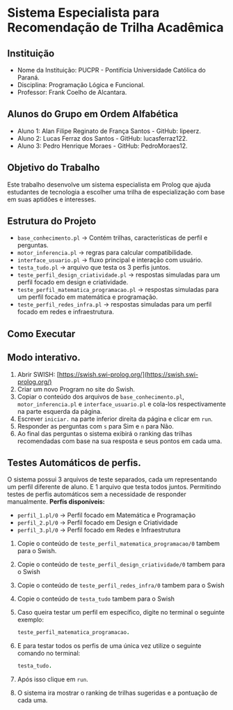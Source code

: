 # Sistema Especialista para Recomendação de Trilha Acadêmica

## Instituição 
- Nome da Instituição: PUCPR - Pontifícia Universidade Católica do Paraná.
- Disciplina: Programação Lógica e Funcional.
- Professor: Frank Coelho de Alcantara.

## Alunos do Grupo em Ordem Alfabética
- Aluno 1: Alan Filipe Reginato de França Santos - GitHub: lipeerz.
- Aluno 2: Lucas Ferraz dos Santos - GitHub: lucasferraz122.
- Aluno 3: Pedro Henrique Moraes - GitHub: PedroMoraes12.

## Objetivo do Trabalho

Este trabalho desenvolve um sistema especialista em Prolog que ajuda estudantes de tecnologia a escolher uma trilha de especialização com base em suas aptidões e interesses.

## Estrutura do Projeto
- `base_conhecimento.pl` → Contém trilhas, características de perfil e perguntas.
- `motor_inferencia.pl` → regras para calcular compatibilidade.
- `interface_usuario.pl` → fluxo principal e interação com usuário.
- `testa_tudo.pl` → arquivo que testa os 3 perfis juntos.
- `teste_perfil_design_criatividade.pl` → respostas simuladas para um perfil focado em  design e criatividade.
- `teste_perfil_matematica_programacao.pl` → respostas simuladas para um perfil focado em matemática e programação.
- `teste_perfil_redes_infra.pl` → respostas simuladas para um perfil focado em redes e infraestrutura.

## Como Executar
## **Modo interativo.**
   
  1. Abrir SWISH: [https://swish.swi-prolog.org/](https://swish.swi-prolog.org/)
  2. Criar um novo Program no site do Swish.
  3. Copiar o conteúdo dos arquivos de `base_conhecimento.pl`, `motor_inferencia.pl` e `interface_usuario.pl` e cola-los respectivamente na parte esquerda da página.
  4. Escrever `iniciar.` na parte inferior direita da página e clicar em `run`.
  5. Responder as perguntas com `s` para Sim e `n` para Não.
  6. Ao final das perguntas o sistema exibirá o ranking das trilhas recomendadas com base na sua resposta e seus pontos em cada uma.
     
## **Testes Automáticos de perfis.**
   
O sistema possui 3 arquivos de teste separados, cada um representando um perfil diferente de aluno.
E 1 arquivo que testa todos juntos.
Permitindo testes de perfis automáticos sem a necessidade de responder manualmente.
**Perfis disponíveis:**
   - `perfil_1.pl/0` → Perfil focado em Matemática e Programação
   - `perfil_2.pl/0` → Perfil focado em Design e Criatividade
   - `perfil_3.pl/0` → Perfil focado em Redes e Infraestrutura  

1. Copie o conteúdo de `teste_perfil_matematica_programacao/0` tambem para o Swish.
2. Copie o conteúdo de `teste_perfil_design_criatividade/0` tambem para o Swish
3. Copie o conteúdo de `teste_perfil_redes_infra/0` tambem para o Swish
4. Copie o conteúdo de `testa_tudo` tambem para o Swish
   
5. Caso queira testar um perfil em específico, digite no terminal o seguinte exemplo:
   ```prolog
   teste_perfil_matematica_programacao.
4. E para testar todos os perfis de uma única vez utilize o seguinte comando no terminal:
   ```prolog
   testa_tudo.
5. Após isso clique em `run`.
6. O sistema ira mostrar o ranking de trilhas sugeridas e a pontuação de cada uma.
